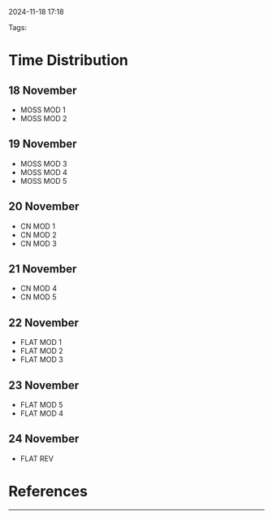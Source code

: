 
2024-11-18 17:18

Tags:

# Time Distribution



## 18 November
- MOSS MOD 1
- MOSS MOD 2


## 19 November
- MOSS MOD 3
- MOSS MOD 4
- MOSS MOD 5

## 20 November
- CN MOD 1
- CN MOD 2
- CN MOD 3

## 21 November
- CN MOD 4
- CN MOD 5

## 22 November
- FLAT MOD 1
- FLAT MOD 2
- FLAT MOD 3

## 23 November
- FLAT MOD 5
- FLAT MOD 4

## 24 November
- FLAT REV










# References
---


	